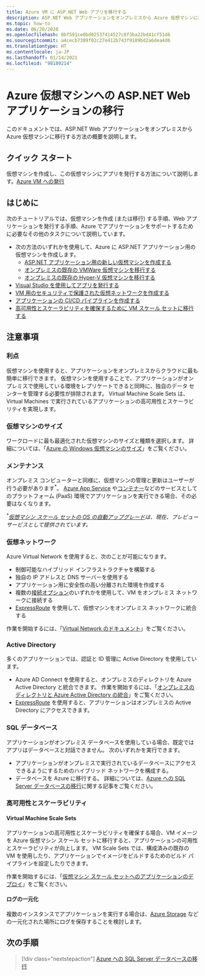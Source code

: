 ```yaml
---
title: Azure VM に ASP.NET Web アプリを移行する
description: ASP.NET Web アプリケーションをオンプレミスから Azure 仮想マシンに移行する方法について説明します。
ms.topic: how-to
ms.date: 06/20/2020
ms.openlocfilehash: 0bf591ce0bd02537414527c8f3ba22bd41cf51d6
ms.sourcegitcommit: a4cecb7389f02c27e412b743f9189bd2a6dea4d6
ms.translationtype: HT
ms.contentlocale: ja-JP
ms.lasthandoff: 01/14/2021
ms.locfileid: "98189214"
---
```

# <a name="migrate-an-aspnet-web-application-to-an-azure-virtual-machine"></a>Azure 仮想マシンへの ASP.NET Web アプリケーションの移行

このドキュメントでは、ASP.NET Web アプリケーションをオンプレミスから Azure 仮想マシンに移行する方法の概要を説明します。

## <a name="quickstart"></a>クイック スタート

仮想マシンを作成し、この仮想マシンにアプリを発行する方法について説明します。[Azure VM への発行](https://tutorials.visualstudio.com/aspnet-vm/intro)

## <a name="get-started"></a>はじめに

次のチュートリアルでは、仮想マシンを作成 (または移行) する手順、Web アプリケーションを発行する手順、Azure でアプリケーションをサポートするために必要なその他のタスクについて説明しています。

- 次の方法のいずれかを使用して、Azure に ASP.NET アプリケーション用の仮想マシンを作成します。
  - [ASP.NET アプリケーション用の新しい仮想マシンを作成する](https://go.microsoft.com/fwlink/?linkid=863237)
  - [オンプレミスの既存の VMWare 仮想マシンを移行する](/azure/migrate/tutorial-migrate-vmware)
  - [オンプレミスの既存の Hyper-V 仮想マシンを移行する](/azure/migrate/tutorial-migrate-hyper-v)
- [Visual Studio を使用してアプリを発行する](/azure/virtual-machines/windows/publish-web-app-from-visual-studio)
- [VM 用のセキュリティで保護された仮想ネットワークを作成する](/azure/virtual-network/virtual-network-get-started-vnet-subnet)
- [アプリケーションの CI/CD パイプラインを作成する](/vsts/build-release/apps/cd/deploy-webdeploy-iis-deploygroups)
- [高可用性とスケーラビリティを確保するために VM スケール セットに移行する](/azure/virtual-machine-scale-sets/virtual-machine-scale-sets-deploy-app)

## <a name="considerations"></a>注意事項

### <a name="benefits"></a>利点

仮想マシンを使用すると、アプリケーションをオンプレミスからクラウドに最も簡単に移行できます。 仮想マシンを使用することで、アプリケーションがオンプレミスで使用している環境をレプリケートできると同時に、独自のデータ センターを管理する必要性が排除されます。 Virtual Machine Scale Sets は、Virtual Machines で実行されているアプリケーションの高可用性とスケーラビリティを実現します。

### <a name="virtual-machine-size"></a>仮想マシンのサイズ

ワークロードに最も最適化された仮想マシンのサイズと種類を選択します。 詳細については、「[Azure の Windows 仮想マシンのサイズ](/azure/virtual-machines/windows/sizes)」をご覧ください。

### <a name="maintenance"></a>メンテナンス 

オンプレミス コンピューターと同様に、仮想マシンの管理と更新はユーザーが行う必要があります<sup>&#42;</sup>。 [Azure App Service](/azure/app-service/) や[コンテナー](/azure/app-service/containers/)などのサービスとしてのプラットフォーム (PaaS) 環境でアプリケーションを実行できる場合、その必要はなくなります。

*<sup>&#42;</sup>[仮想マシン スケール セットの OS の自動アップグレード](/azure/virtual-machine-scale-sets/virtual-machine-scale-sets-automatic-upgrade)は、現在、プレビュー サービスとして提供されています。*

### <a name="virtual-networks"></a>仮想ネットワーク

Azure Virtual Network を使用すると、次のことが可能になります。

- 制御可能なハイブリッド インフラストラクチャを構築する
- 独自の IP アドレスと DNS サーバーを使用する
- アプリケーション用に安全性の高い分離された環境を作成する
- 複数の[接続オプション](/azure/vpn-gateway/vpn-gateway-about-vpngateways#s2smulti)のいずれかを使用して、VM をオンプレミス ネットワークに接続する
- [ExpressRoute](https://azure.microsoft.com/services/expressroute/) を使用して、仮想マシンをオンプレミス ネットワークに統合する

作業を開始するには、「[Virtual Network のドキュメント](/azure/virtual-network/)」をご覧ください。

### <a name="active-directory"></a>Active Directory

多くのアプリケーションでは、認証と ID 管理に Active Directory を使用しています。

- Azure AD Connect を使用すると、オンプレミスのディレクトリを Azure Active Directory と統合できます。 作業を開始するには、「[オンプレミスのディレクトリと Azure Active Directory の統合](/azure/active-directory/connect/active-directory-aadconnect)」をご覧ください。
- [ExpressRoute](https://azure.microsoft.com/services/expressroute/) を使用すると、アプリケーションはオンプレミスの Active Directory にアクセスできます。

### <a name="sql-databases"></a>SQL データベース

アプリケーションがオンプレミス データベースを使用している場合、既定ではアプリはデータベースと対話できません。 次のいずれかを実行できます。

- アプリケーションがオンプレミスで実行されているデータベースにアクセスできるようにするためのハイブリッド ネットワークを構成する。
- データベースを Azure に移行する。 詳細については、[Azure への SQL Server データベースの移行](sql.md)に関する記事をご覧ください。

### <a name="high-availability-and-scalability"></a>高可用性とスケーラビリティ

#### <a name="virtual-machine-scale-sets"></a>Virtual Machine Scale Sets

アプリケーションの高可用性とスケーラビリティを確保する場合、VM イメージを Azure 仮想マシン スケール セットに移行すると、アプリケーションの可用性とスケーラビリティが向上します。 VM Scale Sets では、構成済みの既存の VM を使用したり、アプリケーションでイメージをビルドするためのビルド パイプラインを設定したりできます。

作業を開始するには、「[仮想マシン スケール セットへのアプリケーションのデプロイ](/azure/virtual-machine-scale-sets/virtual-machine-scale-sets-deploy-app)」をご覧ください。

#### <a name="centralized-logging"></a>ログの一元化

複数のインスタンスでアプリケーションを実行する場合は、[Azure Storage](/azure/storage/) などの一元化された場所にログを保存することを検討します。

## <a name="next-steps"></a>次の手順

> [!div class="nextstepaction"]
> [Azure への SQL Server データベースの移行](sql.md)
